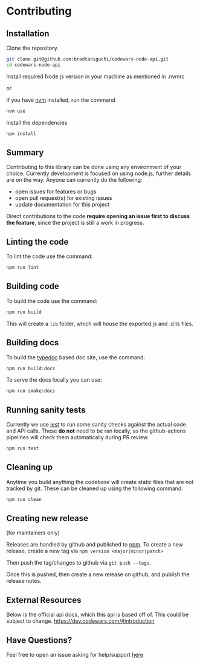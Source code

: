 # Contributing

## Installation

Clone the repository.

```bash
git clone git@github.com:bradtaniguchi/codewars-node-api.git
cd codewars-node-api
```

Install required Node.js version in your machine as mentioned in .nvmrc

or

If you have [nvm](https://dev.codewars.com/#introduction) installed, run the command

```bash
nvm use
```

Install the dependencies

```bash
npm install
```

## Summary

Contributing to this library can be done using any environment of your choice. Currently development is focused on using node.js, further details are on the way.
Anyone can currently do the following:

- open issues for features or bugs
- open pull request(s) for existing issues
- update documentation for this project

Direct contributions to the code **require opening an issue first to discuss the feature**, since the project is still a work in progress.

## Linting the code

To lint the code use the command:

```bash
npm run lint
```

## Building code

To build the code use the command:

```bash
npm run build
```

This will create a `lib` folder, which will house the exported js and .d.ts files.

## Building docs

To build the [typedoc](https://www.npmjs.com/package/typedoc) based doc site, use the command:

```bash
npm run build:docs
```

To serve the docs locally you can use:

```bash
npm run smoke:docs
```

## Running sanity tests

Currently we use [jest](https://jestjs.io/docs/getting-started) to run some sanity checks
against the actual code and API calls. These **do not** need to be ran locally, as the github-actions
pipelines will check them automatically during PR review.

```bash
npm run test
```

## Cleaning up

Anytime you build anything the codebase will create static files that are not tracked by git. These can be cleaned
up using the following command:

```bash
npm run clean
```

## Creating new release

(for maintainers only)

Releases are handled by github and published to [npm](https://www.npmjs.com/package/codewars-node-api).
To create a new release, create a new tag via `npm version <major|minor|patch>`

Then push the tag/changes to github via `git push --tags`.

Once this is pushed, then create a new release on github, and publish the release notes.

## External Resources

Below is the official api docs, which this api is based off of. This could be subject to change.
<https://dev.codewars.com/#introduction>

## Have Questions?

Feel free to open an issue asking for help/support [here](https://github.com/bradtaniguchi/codewars-node-api/issues)
